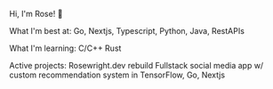 Hi, I'm Rose! 👋

What I'm best at:
Go, Nextjs, Typescript, Python, Java, RestAPIs

What I'm learning:
C/C++ Rust

Active projects:
Rosewright.dev rebuild
Fullstack social media app w/ custom recommendation system in TensorFlow, Go, Nextjs

